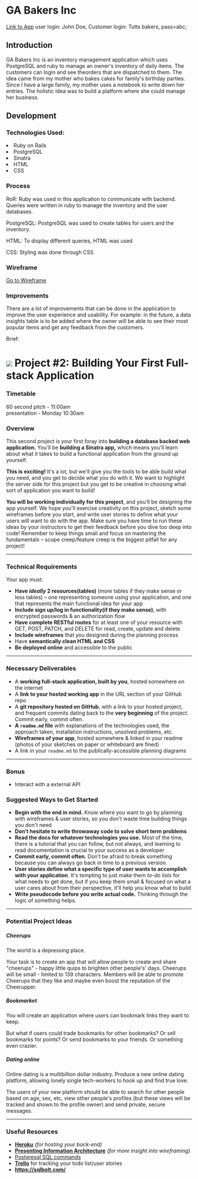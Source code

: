 <h1>GA Bakers Inc</h1>

<a href = "https://grim-mummy-95796.herokuapp.com">Link to App</a> 
user login: John Doe, Customer login: Tutts bakers, pass=abc;

<h2>Introduction</h2>
<p>GA Bakers Inc is an inventory management application which uses PostgreSQL and ruby to manage an owner's inventory of daily items. The customers can login and see theorders that are dispatched to them. The idea came from my mother who bakes cakes for family's birthday parties. Since I have a large family, my mother uses a notebook to write down her entries. The holistic idea was to build a platform where she could manage her business.</p>
<h2>Development</h2>
<p><h3>Technologies Used:</h3></p>
<li>Ruby on Rails</li>
<li>PostgreSQL</li>
<li>Sinatra</li>
<li>HTML</li>
<li>CSS</li>
<h3>Process</h3>
<p>RoR: Ruby was used in this application to communicate with backend. Queries were written in ruby to manage the inventory and the user databases.</p>
<p>PostgreSQL: PostgreSQL was used to create tables for users and the inventory.</p>
<p>HTML: To display different queries, HTML was used</p>
<p>CSS: Styling was done through CSS</p>
<h3>Wireframe</h3>
<a href="https://whimsical.com/Py1jz4F6HjGk6b8cjq2rKi@2Ux7TurymNNxgdVpk66B">Go to Wireframe</a>
<h3>Improvements</h3>
<p>There are a lot of improvements that can be done in the application to improve the user experience and usability. For example: in the future, a data insights table is to be added where the owner will be able to see their most popular items and get any feedback from the customers.</p>


Brief: 
# ![](https://ga-dash.s3.amazonaws.com/production/assets/logo-9f88ae6c9c3871690e33280fcf557f33.png) Project #2: Building Your First Full-stack Application

### Timetable

60 second pitch - 11:00am  
presentation - Monday 10:30am

### Overview

This second project is your first foray into **building a database backed web application.** You'll be **building a Sinatra app,** which means you'll learn about what it takes to build a functional application from the ground up yourself.

**This is exciting!** It's a lot, but we'll give you the tools to be able build what you need, and you get to decide what you do with it. We want to highlight the server side for this project but you get to be creative in choosing what sort of application you want to build! 

**You will be working individually for this project**, and you'll be designing the app yourself. We hope you'll exercise creativity on this project, sketch some wireframes before you start, and write user stories to define what your users will want to do with the app. Make sure you have time to run these ideas by your instructors to get their feedback before you dive too deep into code! Remember to keep things small and focus on mastering the fundamentals – scope creep/feature creep is the biggest pitfall for any project!

---

### Technical Requirements

Your app must:

* **Have _ideally_ 2 resources(tables)** (more tables if they make sense or less tables) – one representing someone using your application, and one that represents the main functional idea for your app
* **Include sign up/log in functionality(if they make sense)**, with encrypted passwords & an authorization flow
* **Have complete RESTful routes** for at least one of your resource with GET, POST, PATCH, and DELETE for read, create, update and delete
* **Include wireframes** that you designed during the planning process
* Have **semantically clean HTML and CSS**
* **Be deployed online** and accessible to the public

---

### Necessary Deliverables

* A **working full-stack application, built by you**, hosted somewhere on the internet
* A **link to your hosted working app** in the URL section of your GitHub repo
* A **git repository hosted on GitHub**, with a link to your hosted project,  and frequent commits dating back to the **very beginning** of the project. Commit early, commit often.
* **A ``readme.md`` file** with explanations of the technologies used, the approach taken, installation instructions, unsolved problems, etc.
* **Wireframes of your app**, hosted somewhere & linked in your readme (photos of your sketches on paper or whiteboard are fined)
* A link in your ``readme.md`` to the publically-accessible planning diagrams

---

### Bonus

* Interact with a external API 

### Suggested Ways to Get Started

* **Begin with the end in mind.** Know where you want to go by planning with wireframes & user stories, so you don't waste time building things you don't need
* **Don’t hesitate to write throwaway code to solve short term problems**
* **Read the docs for whatever technologies you use.** Most of the time, there is a tutorial that you can follow, but not always, and learning to read documentation is crucial to your success as a developer
* **Commit early, commit often.** Don’t be afraid to break something because you can always go back in time to a previous version.
* **User stories define what a specific type of user wants to accomplish with your application**. It's tempting to just make them _to-do lists_ for what needs to get done, but if you keep them small & focused on what a user cares about from their perspective, it'll help you know what to build
* **Write pseudocode before you write actual code.** Thinking through the logic of something helps.

---

### Potential Project Ideas

##### Cheerups
The world is a depressing place.

Your task is to create an app that will allow people to create and share "cheerups" - happy little quips to brighten other people's' days. Cheerups will be small - limited to 139 characters. Members will be able to promote Cheerups that they like and maybe even boost the reputation of the Cheerupper.

##### Bookmarket
You will create an application where users can bookmark links they want to keep.

But what if users could trade bookmarks for other bookmarks? Or sell bookmarks for points? Or send bookmarks to your friends. Or something even crazier.

##### Dating online

Online dating is a multibillion dollar industry. Produce a new online dating platform, allowing lonely single tech-workers to hook up and find true love.

The users of your new platform should be able to search for other people based on age, sex, etc, view other people's profiles (but these views will be tracked and shown to the profile owner) and send private, secure messages.

---

### Useful Resources

* **[Heroku](http://www.heroku.com)** _(for hosting your back-end)_
* **[Presenting Information Architecture](http://webstyleguide.com/wsg3/3-information-architecture/4-presenting-information.html)** _(for more insight into wireframing)_
* [Postgresql SQL commands](https://www.postgresql.org/docs/9.1/static/sql-commands.html)
* **[Trello](https://trello.com)** for tracking your todo list/user stories
* **https://sqlbolt.com/**
